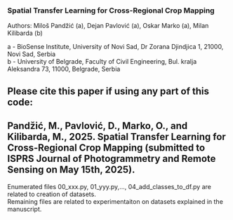  ### Spatial Transfer Learning for Cross-Regional Crop Mapping <br>
 Authors: Miloš Pandžić (a), Dejan Pavlović (a), Oskar Marko (a), Milan Kilibarda (b)

a - BioSense Institute, University of Novi Sad, Dr Zorana Djindjica 1, 21000, Novi Sad, Serbia <br>
b - University of Belgrade, Faculty of Civil Engineering, Bul. kralja Aleksandra 73, 11000, Belgrade, Serbia

## Please cite this paper if using any part of this code: <br>
## Pandžić, M., Pavlović, D., Marko, O., and Kilibarda, M., 2025. Spatial Transfer Learning for Cross-Regional Crop Mapping (submitted to ISPRS Journal of Photogrammetry and Remote Sensing on May 15th, 2025). <br>

Enumerated files 00_xxx.py, 01_yyy.py,..., 04_add_classes_to_df.py are related to creation of datasets. <br>
Remaining files are related to experimentaiton on datasets explained in the manuscript.
